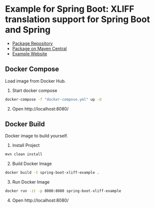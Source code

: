 # Example for Spring Boot: XLIFF translation support for Spring Boot and Spring

* [Package Repository](https://github.com/alaugks/spring-messagesource-xliff)
* [Package on Maven Central](https://central.sonatype.com/artifact/io.github.alaugks/spring-messagesource-xliff)
* [Example Website](https://spring-boot-xliff-example.alaugks.dev)

## Docker Compose

Load image from Docker Hub.

1. Start docker compose
```bash
docker-compose -f "docker-compose.yml" up -d
```

2. Open
   http://localhost:8080/

## Docker Build

Docker image to build yourself.

1. Install Project
```bash
mvn clean install
```

2. Build Docker Image
```bash
docker build -t spring-boot-xliff-example . 
```

3. Run Docker Image
```bash
docker run -it -p 8080:8080 spring-boot-xliff-example
```

4. Open
http://localhost:8080/
